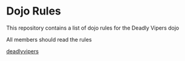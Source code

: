 Dojo Rules
==========

This repository contains a list of dojo rules for the Deadly Vipers dojo

All members should read the rules

[deadlyvipers](https://github.com/deadlyvipers)
